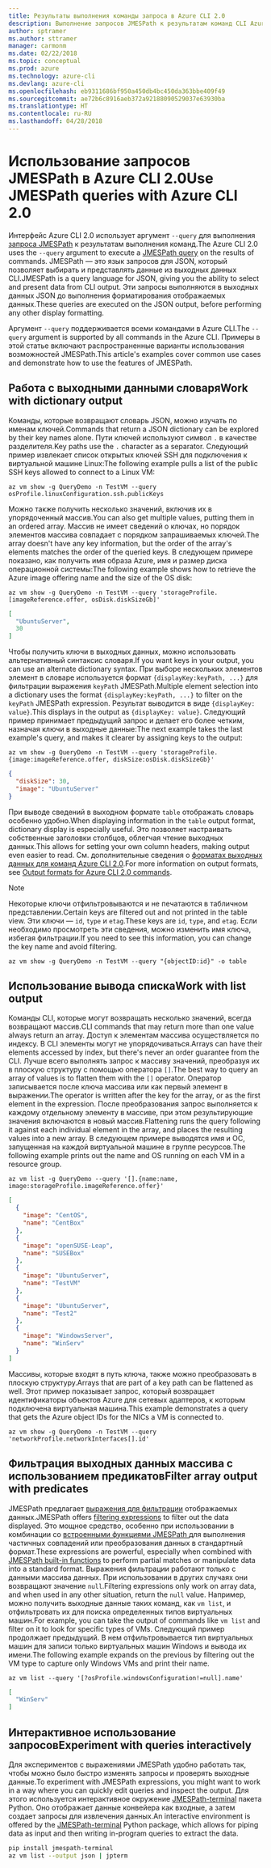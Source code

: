 ```yaml
---
title: Результаты выполнения команды запроса в Azure CLI 2.0
description: Выполнение запросов JMESPath к результатам команд CLI Azure 2.0.
author: sptramer
ms.author: sttramer
manager: carmonm
ms.date: 02/22/2018
ms.topic: conceptual
ms.prod: azure
ms.technology: azure-cli
ms.devlang: azure-cli
ms.openlocfilehash: eb9311686bf950a450db4bc450da363bbe409f49
ms.sourcegitcommit: ae72b6c8916aeb372a92188090529037e63930ba
ms.translationtype: HT
ms.contentlocale: ru-RU
ms.lasthandoff: 04/28/2018
---
```

# <a name="use-jmespath-queries-with-azure-cli-20"></a><span data-ttu-id="1ac91-103">Использование запросов JMESPath в Azure CLI 2.0</span><span class="sxs-lookup"><span data-stu-id="1ac91-103">Use JMESPath queries with Azure CLI 2.0</span></span>

<span data-ttu-id="1ac91-104">Интерфейс Azure CLI 2.0 использует аргумент `--query` для выполнения [запроса JMESPath](http://jmespath.org) к результатам выполнения команд.</span><span class="sxs-lookup"><span data-stu-id="1ac91-104">The Azure CLI 2.0 uses the `--query` argument to execute a [JMESPath query](http://jmespath.org) on the results of commands.</span></span> <span data-ttu-id="1ac91-105">JMESPath — это язык запросов для JSON, который позволяет выбирать и представлять данные из выходных данных CLI.</span><span class="sxs-lookup"><span data-stu-id="1ac91-105">JMESPath is a query language for JSON, giving you the ability to select and present data from CLI output.</span></span> <span data-ttu-id="1ac91-106">Эти запросы выполняются в выходных данных JSON до выполнения форматирования отображаемых данных.</span><span class="sxs-lookup"><span data-stu-id="1ac91-106">These queries are executed on the JSON output, before performing any other display formatting.</span></span>

<span data-ttu-id="1ac91-107">Аргумент `--query` поддерживается всеми командами в Azure CLI.</span><span class="sxs-lookup"><span data-stu-id="1ac91-107">The `--query` argument is supported by all commands in the Azure CLI.</span></span> <span data-ttu-id="1ac91-108">Примеры в этой статье включают распространенные варианты использования возможностей JMESPath.</span><span class="sxs-lookup"><span data-stu-id="1ac91-108">This article's examples cover common use cases and demonstrate how to use the features of JMESPath.</span></span>

## <a name="work-with-dictionary-output"></a><span data-ttu-id="1ac91-109">Работа с выходными данными словаря</span><span class="sxs-lookup"><span data-stu-id="1ac91-109">Work with dictionary output</span></span>

<span data-ttu-id="1ac91-110">Команды, которые возвращают словарь JSON, можно изучать по именам ключей.</span><span class="sxs-lookup"><span data-stu-id="1ac91-110">Commands that return a JSON dictionary can be explored by their key names alone.</span></span> <span data-ttu-id="1ac91-111">Пути ключей используют символ `.` в качестве разделителя.</span><span class="sxs-lookup"><span data-stu-id="1ac91-111">Key paths use the `.` character as a separator.</span></span> <span data-ttu-id="1ac91-112">Следующий пример извлекает список открытых ключей SSH для подключения к виртуальной машине Linux:</span><span class="sxs-lookup"><span data-stu-id="1ac91-112">The following example pulls a list of the public SSH keys allowed to connect to a Linux VM:</span></span>

```azurecli
az vm show -g QueryDemo -n TestVM --query osProfile.linuxConfiguration.ssh.publicKeys
```

<span data-ttu-id="1ac91-113">Можно также получить несколько значений, включив их в упорядоченный массив.</span><span class="sxs-lookup"><span data-stu-id="1ac91-113">You can also get multiple values, putting them in an ordered array.</span></span> <span data-ttu-id="1ac91-114">Массив не имеет сведений о ключах, но порядок элементов массива совпадает с порядком запрашиваемых ключей.</span><span class="sxs-lookup"><span data-stu-id="1ac91-114">The array doesn't have any key information, but the order of the array's elements matches the order of the queried keys.</span></span> <span data-ttu-id="1ac91-115">В следующем примере показано, как получить имя образа Azure, имя и размер диска операционной системы:</span><span class="sxs-lookup"><span data-stu-id="1ac91-115">The following example shows how to retrieve the Azure image offering name and the size of the OS disk:</span></span>

```azurecli
az vm show -g QueryDemo -n TestVM --query 'storageProfile.[imageReference.offer, osDisk.diskSizeGb]'
```

```json
[
  "UbuntuServer",
  30
]
```

<span data-ttu-id="1ac91-116">Чтобы получить ключи в выходных данных, можно использовать альтернативный синтаксис словаря.</span><span class="sxs-lookup"><span data-stu-id="1ac91-116">If you want keys in your output, you can use an alternate dictionary syntax.</span></span> <span data-ttu-id="1ac91-117">При выборе нескольких элементов элемент в словаре используется формат `{displayKey:keyPath, ...}` для фильтрации выражения `keyPath` JMESPath.</span><span class="sxs-lookup"><span data-stu-id="1ac91-117">Multiple element selection into a dictionary uses the format `{displayKey:keyPath, ...}` to filter on the `keyPath` JMESPath expression.</span></span> <span data-ttu-id="1ac91-118">Результат выводится в виде `{displayKey: value}`.</span><span class="sxs-lookup"><span data-stu-id="1ac91-118">This displays in the output as `{displayKey: value}`.</span></span> <span data-ttu-id="1ac91-119">Следующий пример принимает предыдущий запрос и делает его более четким, назначая ключи в выходные данные:</span><span class="sxs-lookup"><span data-stu-id="1ac91-119">The next example takes the last example's query, and makes it clearer by assigning keys to the output:</span></span>

```azurecli
az vm show -g QueryDemo -n TestVM --query 'storageProfile.{image:imageReference.offer, diskSize:osDisk.diskSizeGb}'
```

```json
{
  "diskSize": 30,
  "image": "UbuntuServer"
}
```

<span data-ttu-id="1ac91-120">При выводе сведений в выходном формате `table` отображать словарь особенно удобно.</span><span class="sxs-lookup"><span data-stu-id="1ac91-120">When displaying information in the `table` output format, dictionary display is especially useful.</span></span> <span data-ttu-id="1ac91-121">Это позволяет настраивать собственные заголовки столбцов, облегчая чтение выходных данных.</span><span class="sxs-lookup"><span data-stu-id="1ac91-121">This allows for setting your own column headers, making output even easier to read.</span></span> <span data-ttu-id="1ac91-122">См. дополнительные сведения о [форматах выходных данных для команд Azure CLI 2.0](/cli/azure/format-output-azure-cli).</span><span class="sxs-lookup"><span data-stu-id="1ac91-122">For more information on output formats, see [Output formats for Azure CLI 2.0 commands](/cli/azure/format-output-azure-cli).</span></span>

> [!NOTE]
> <span data-ttu-id="1ac91-123">Некоторые ключи отфильтровываются и не печатаются в табличном представлении.</span><span class="sxs-lookup"><span data-stu-id="1ac91-123">Certain keys are filtered out and not printed in the table view.</span></span> <span data-ttu-id="1ac91-124">Эти ключи — `id`, `type` и `etag`.</span><span class="sxs-lookup"><span data-stu-id="1ac91-124">These keys are `id`, `type`, and `etag`.</span></span> <span data-ttu-id="1ac91-125">Если необходимо просмотреть эти сведения, можно изменить имя ключа, избегая фильтрации.</span><span class="sxs-lookup"><span data-stu-id="1ac91-125">If you need to see this information, you can change the key name and avoid filtering.</span></span>
>
> ```azurecli
> az vm show -g QueryDemo -n TestVM --query "{objectID:id}" -o table
> ```

## <a name="work-with-list-output"></a><span data-ttu-id="1ac91-126">Использование вывода списка</span><span class="sxs-lookup"><span data-stu-id="1ac91-126">Work with list output</span></span>

<span data-ttu-id="1ac91-127">Команды CLI, которые могут возвращать несколько значений, всегда возвращают массив.</span><span class="sxs-lookup"><span data-stu-id="1ac91-127">CLI commands that may return more than one value always return an array.</span></span> <span data-ttu-id="1ac91-128">Доступ к элементам массива осуществляется по индексу. В CLI элементы могут не упорядочиваться.</span><span class="sxs-lookup"><span data-stu-id="1ac91-128">Arrays can have their elements accessed by index, but there's never an order guarantee from the CLI.</span></span> <span data-ttu-id="1ac91-129">Лучше всего выполнять запрос к массиву значений, преобразуя их в плоскую структуру с помощью оператора `[]`.</span><span class="sxs-lookup"><span data-stu-id="1ac91-129">The best way to query an array of values is to flatten them with the `[]` operator.</span></span> <span data-ttu-id="1ac91-130">Оператор записывается после ключа массива или как первый элемент в выражении.</span><span class="sxs-lookup"><span data-stu-id="1ac91-130">The operator is written after the key for the array, or as the first element in the expression.</span></span> <span data-ttu-id="1ac91-131">После преобразования запрос выполняется к каждому отдельному элементу в массиве, при этом результирующие значения включаются в новый массив.</span><span class="sxs-lookup"><span data-stu-id="1ac91-131">Flattening runs the query following it against each individual element in the array, and places the resulting values into a new array.</span></span> <span data-ttu-id="1ac91-132">В следующем примере выводятся имя и ОС, запущенная на каждой виртуальной машине в группе ресурсов.</span><span class="sxs-lookup"><span data-stu-id="1ac91-132">The following example prints out the name and OS running on each VM in a resource group.</span></span> 

```azurecli
az vm list -g QueryDemo --query '[].{name:name, image:storageProfile.imageReference.offer}'
```

```json
[
  {
    "image": "CentOS",
    "name": "CentBox"
  },
  {
    "image": "openSUSE-Leap",
    "name": "SUSEBox"
  },
  {
    "image": "UbuntuServer",
    "name": "TestVM"
  },
  {
    "image": "UbuntuServer",
    "name": "Test2"
  },
  {
    "image": "WindowsServer",
    "name": "WinServ"
  }
]
```

<span data-ttu-id="1ac91-133">Массивы, которые входят в путь ключа, также можно преобразовать в плоскую структуру.</span><span class="sxs-lookup"><span data-stu-id="1ac91-133">Arrays that are part of a key path can be flattened as well.</span></span> <span data-ttu-id="1ac91-134">Этот пример показывает запрос, который возвращает идентификаторы объектов Azure для сетевых адаптеров, к которым подключена виртуальная машина.</span><span class="sxs-lookup"><span data-stu-id="1ac91-134">This example demonstrates a query that gets the Azure object IDs for the NICs a VM is connected to.</span></span>

```azurecli
az vm show -g QueryDemo -n TestVM --query 'networkProfile.networkInterfaces[].id'
```

## <a name="filter-array-output-with-predicates"></a><span data-ttu-id="1ac91-135">Фильтрация выходных данных массива с использованием предикатов</span><span class="sxs-lookup"><span data-stu-id="1ac91-135">Filter array output with predicates</span></span>

<span data-ttu-id="1ac91-136">JMESPath предлагает [выражения для фильтрации](http://jmespath.org/specification.html#filterexpressions) отображаемых данных.</span><span class="sxs-lookup"><span data-stu-id="1ac91-136">JMESPath offers [filtering expressions](http://jmespath.org/specification.html#filterexpressions) to filter out the data displayed.</span></span> <span data-ttu-id="1ac91-137">Это мощное средство, особенно при использовании в комбинации со [встроенными функциями JMESPath ](http://jmespath.org/specification.html#built-in-functions) для выполнения частичных совпадений или преобразования данных в стандартный формат.</span><span class="sxs-lookup"><span data-stu-id="1ac91-137">These expressions are powerful, especially when combined with [JMESPath built-in functions](http://jmespath.org/specification.html#built-in-functions) to perform partial matches or manipulate data into a standard format.</span></span> <span data-ttu-id="1ac91-138">Выражения фильтрации работают только с данными массива данных. При использовании в других случаях они возвращают значение `null`.</span><span class="sxs-lookup"><span data-stu-id="1ac91-138">Filtering expressions only work on array data, and when used in any other situation, return the `null` value.</span></span> <span data-ttu-id="1ac91-139">Например, можно получить выходные данные таких команд, как `vm list`, и отфильтровать их для поиска определенных типов виртуальных машин.</span><span class="sxs-lookup"><span data-stu-id="1ac91-139">For example, you can take the output of commands like `vm list` and filter on it to look for specific types of VMs.</span></span> <span data-ttu-id="1ac91-140">Следующий пример продолжает предыдущий. В нем отфильтровывается тип виртуальных машин для записи только виртуальных машин Windows и вывода их имени.</span><span class="sxs-lookup"><span data-stu-id="1ac91-140">The following example expands on the previous by filtering out the VM type to capture only Windows VMs and print their name.</span></span>

```azurecli
az vm list --query '[?osProfile.windowsConfiguration!=null].name'
```

```json
[
  "WinServ"
]
```

## <a name="experiment-with-queries-interactively"></a><span data-ttu-id="1ac91-141">Интерактивное использование запросов</span><span class="sxs-lookup"><span data-stu-id="1ac91-141">Experiment with queries interactively</span></span>

<span data-ttu-id="1ac91-142">Для экспериментов с выражениями JMESPath удобно работать так, чтобы можно было быстро изменять запросы и проверять выходные данные.</span><span class="sxs-lookup"><span data-stu-id="1ac91-142">To experiment with JMESPath expressions, you might want to work in a way where you can quickly edit queries and inspect the output.</span></span> <span data-ttu-id="1ac91-143">Для этого используется интерактивное окружение [JMESPath-terminal](https://github.com/jmespath/jmespath.terminal) пакета Python. Оно отображает данные конвейера как входные, а затем создает запросы для извлечения данных.</span><span class="sxs-lookup"><span data-stu-id="1ac91-143">An interactive environment is offered by the [JMESPath-terminal](https://github.com/jmespath/jmespath.terminal) Python package, which allows for piping data as input and then writing in-program queries to extract the data.</span></span>

```bash
pip install jmespath-terminal
az vm list --output json | jpterm
```

